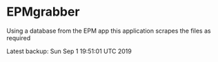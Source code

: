 # EPMgrabber
Using a database from the EPM app this application scrapes the files as required


Latest backup: Sun Sep 1 19:51:01 UTC 2019
